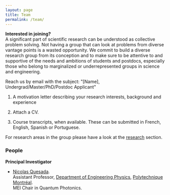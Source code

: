 ```yaml
---
layout: page
title: Team 
permalink: /team/
---
```

**Interested in joining?**  
A significant part of scientific research can be understood as collective problem solving. Not having a group that can look at problems from diverse vantage points is a wasted opportunity. We commit to build a diverse research group from its conception and to make sure to be attentive to and supportive of the needs and ambitions of students and postdocs, especially those who belong to marginalized or underrepresented groups in science and engineering.

Reach us by email with the subject: "[Name], Undergrad/Master/PhD/Postdoc Applicant" 

1. A motivation letter describing your research interests, background and experience

2. Attach a CV.

3. Course transcripts, when available. These can be submitted in French, English, Spanish or Portuguese.

For research areas in the group please have a look at the [research](../research) section.

### People 
**Principal Investigator**  
* [Nicolas Quesada](https://www.polymtl.ca/expertises/en/quesada-nicolas).  
Assistant Professor, [Department of Engineering Physics](https://www.polymtl.ca/phys/), [Polytechnique Montréal](https://www.polymtl.ca).  
MEI Chair in Quantum Photonics. 
